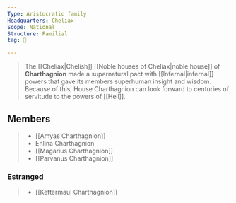 ```yaml
---
Type: Aristocratic family
Headquarters: Cheliax
Scope: National
Structure: Familial
tag: 👥

---
```


> The [[Cheliax|Chelish]] [[Noble houses of Cheliax|noble house]] of **Charthagnion** made a supernatural pact with [[Infernal|infernal]] powers that gave its members superhuman insight and wisdom. Because of this, House Charthagnion can look forward to centuries of servitude to the powers of [[Hell]].


## Members

> - [[Amyas Charthagnion]]
> - Enlina Charthagnion
> - [[Magarius Charthagnion]]
> - [[Parvanus Charthagnion]]

### Estranged

> - [[Kettermaul Charthagnion]]







